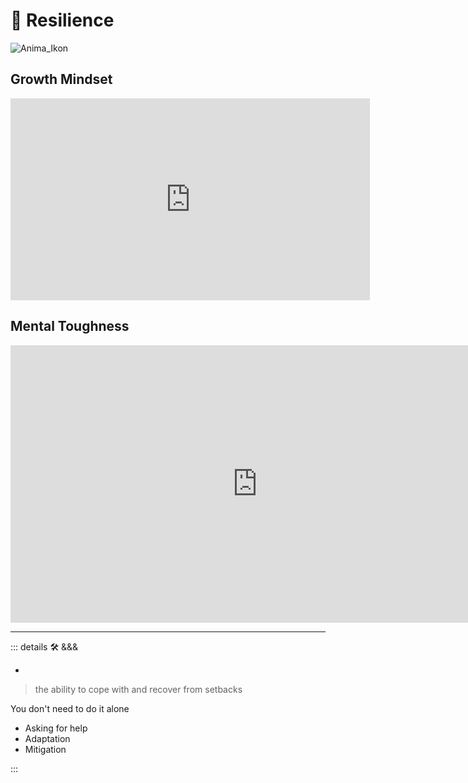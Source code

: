 # 💜 <anima>Resilience</anima>

![Anima_Ikon](/Ikon/Anima_Ikon.png)

## Growth Mindset

<iframe width="575" height="323" src="https://www.youtube.com/embed/aQDOU3hPci0" title="How to Enhance Performance &amp; Learning by Applying a Growth Mindset | Huberman Lab Podcast" frameborder="0" allow="accelerometer; autoplay; clipboard-write; encrypted-media; gyroscope; picture-in-picture; web-share" allowfullscreen></iframe>

## Mental Toughness

<iframe width="789" height="444" src="https://www.youtube.com/embed/nDLb8_wgX50" title="David Goggins: How to Build Immense Inner Strength" frameborder="0" allow="accelerometer; autoplay; clipboard-write; encrypted-media; gyroscope; picture-in-picture; web-share" allowfullscreen></iframe>

---

<!-- =================================================== -->
<!-- =================================================== -->
<!-- =================================================== -->
<!-- =================================================== -->
<!-- =================================================== -->
::: details 🛠 <dev>&&&</dev>

-

> the ability to cope with and recover from setbacks

You don't need to do it alone

- Asking for help
- Adaptation
- Mitigation

:::
